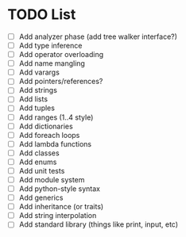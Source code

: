 # TODO List

- [ ] Add analyzer phase (add tree walker interface?)
- [ ] Add type inference
- [ ] Add operator overloading
- [ ] Add name mangling
- [ ] Add varargs
- [ ] Add pointers/references?
- [ ] Add strings
- [ ] Add lists
- [ ] Add tuples
- [ ] Add ranges (1..4 style)
- [ ] Add dictionaries
- [ ] Add foreach loops
- [ ] Add lambda functions
- [ ] Add classes
- [ ] Add enums
- [ ] Add unit tests
- [ ] Add module system
- [ ] Add python-style syntax
- [ ] Add generics
- [ ] Add inheritance (or traits)
- [ ] Add string interpolation
- [ ] Add standard library (things like print, input, etc)